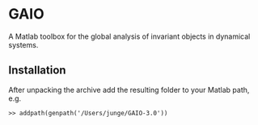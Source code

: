 # GAIO

A Matlab toolbox for the global analysis of invariant objects in dynamical systems.

## Installation

After unpacking the archive add the resulting folder to your Matlab path, e.g.

    >> addpath(genpath('/Users/junge/GAIO-3.0'))
